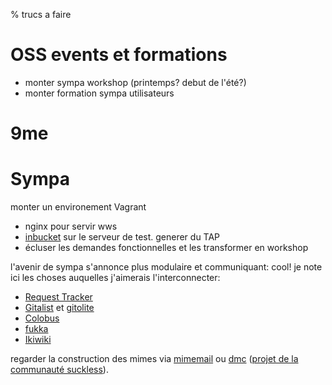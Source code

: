% trucs a faire

# OSS events et formations

* monter sympa workshop (printemps? debut de l'été?)
* monter formation sympa utilisateurs

# 9me

# Sympa

monter un environement Vagrant
* nginx pour servir wws
* [inbucket](https://github.com/jhillyerd/inbucket) sur le serveur de test.
  generer du TAP
* écluser les demandes fonctionnelles et les transformer en workshop

l'avenir de sympa s'annonce plus modulaire et communiquant: cool! je note ici
les choses auquelles j'aimerais l'interconnecter:

* [Request Tracker](http://www.bestpractical.com/rt/)
* [Gitalist](http://www.gitalist.com) et [gitolite](https://github.com/sitaramc/gitolite/)
* [Colobus](http://trainedmonkey.com/projects/colobus/)
* [fukka](https://github.com/eksopl/fuuka)
* [Ikiwiki](http://ikiwiki.info/)

regarder la construction des mimes via
[mimemail](https://github.com/chrneumann/mimemail) ou
[dmc](http://git.suckless.org/dmc/) ([projet de la communauté
suckless](http://suckless.org/other_projects)).
